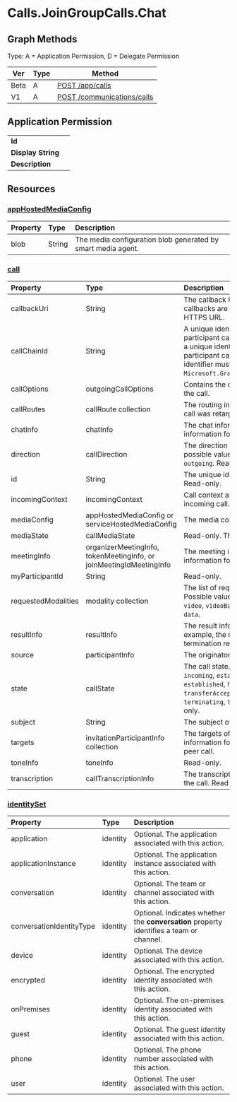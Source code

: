 # Calls.JoinGroupCalls.Chat

## Graph Methods

Type: A = Application Permission, D = Delegate Permission

|Ver|Type|Method|
|-------|----|------|
|Beta|A|[POST /app/calls](https://docs.microsoft.com/graph/api/application-post-calls?view=graph-rest-beta&tabs=http)|
|V1|A|[POST /communications/calls](https://docs.microsoft.com/graph/api/application-post-calls?view=graph-rest-1.0&tabs=http)|
## Application Permission
|||
|-|-|
|**Id**||
|**Display String**||
|**Description**||
## Resources
### [appHostedMediaConfig ](https://docs.microsoft.com/graph/api/resources/apphostedmediaconfig?view=graph-rest-1.0&tabs=http)
| Property                          | Type    | Description                                                     |
| :-------------------------------- | :------ | :---------------------------------------------------------------|
| blob                              | String  | The media configuration blob generated by smart media agent.    |
### [call ](https://docs.microsoft.com/graph/api/resources/call?view=graph-rest-1.0&tabs=http)
| Property            | Type                                                                                                   | Description                                                                                                                                                                                         |
| :------------------ | :------------------------------------------------------------------------------------------------------| :-------------------------------------------------------------------------------------------------------------------------------------------------------------------------------------------------- |
| callbackUri         | String                                                                                                 | The callback URL on which callbacks are delivered. Must be an HTTPS URL.                                                                                                                             |
| callChainId         | String                                                                                                 | A unique identifier for all the participant calls in a conference or a unique identifier for two participant calls in a P2P call.  This identifier must be copied over from `Microsoft.Graph.Call.CallChainId`. |
| callOptions         | outgoingCallOptions                                                          | Contains the optional features for the call.                                                                                                                                                        |
| callRoutes          | callRoute collection                                                                   | The routing information on how the call was retargeted. Read-only.                                                                                                                                  |
| chatInfo            | chatInfo                                                                                | The chat information. Required information for joining a meeting.                                                                                                                                   |
| direction           | callDirection                                                                                          | The direction of the call. The possible values are `incoming` or `outgoing`. Read-only.                                                                                                              |
| id                  | String                                                                                                 | The unique identifier for the call. Read-only.                                                                                                                                                      |
|incomingContext      | incomingContext                                                                  | Call context associated with an incoming call.                                                                                                                                                      |
| mediaConfig         | appHostedMediaConfig or serviceHostedMediaConfig | The media configuration. Required.                                                                                                                                                              |
| mediaState          | callMediaState                                                                    | Read-only. The call media state.                                                                                                                                                                    |
| meetingInfo         | organizerMeetingInfo, tokenMeetingInfo, or joinMeetingIdMeetingInfo | The meeting information. Required information for meeting scenarios.                                                                                  |
| myParticipantId     | String                                                                                                 | Read-only.                                                                                                                                                                                          |
| requestedModalities | modality collection                                                                                    | The list of requested modalities. Possible values are: `unknown`, `audio`, `video`, `videoBasedScreenSharing`, `data`.                                                                              |
| resultInfo          | resultInfo                                                                            | The result information. For example, the result can hold termination reason. Read-only.                                                                                                                         |
| source              | participantInfo                                                                  | The originator of the call.                                                                                                                                                                         |
| state               | callState                                                                                              | The call state. Possible values are: `incoming`, `establishing`, `ringing`, `established`, `hold`, `transferring`, `transferAccepted`, `redirecting`, `terminating`, `terminated`. Read-only.       |
| subject             | String                                                                                                 | The subject of the conversation.                                                                                                                                                                    |
| targets             | invitationParticipantInfo collection                                             | The targets of the call. Required information for creating peer to peer call.                                                                                                                       |
|toneInfo             | toneInfo                                                                                | Read-only.                                                                                                                                                                                          |
|transcription        | callTranscriptionInfo                                                      | The transcription information for the call. Read-only.                                                                                                                                              |
### [identitySet ](https://docs.microsoft.com/graph/api/resources/identityset?view=graph-rest-1.0&tabs=http)
| Property    | Type                    | Description                                            |
|:------------|:------------------------|:-------------------------------------------------------|
| application | identity | Optional. The application associated with this action.  |
| applicationInstance | identity | Optional. The application instance associated with this action.  |
| conversation| identity | Optional. The team or channel associated with this action.       |
| conversationIdentityType| identity | Optional. Indicates whether the **conversation** property identifies a team or channel.|
| device      | identity | Optional. The device associated with this action.       |
| encrypted       | identity | Optional. The encrypted identity associated with this action. |
| onPremises       | identity | Optional. The on-premises identity associated with this action. |
| guest       | identity | Optional. The guest identity associated with this action. |
| phone       | identity | Optional. The phone number associated with this action. |
| user        | identity | Optional. The user associated with this action.         |
